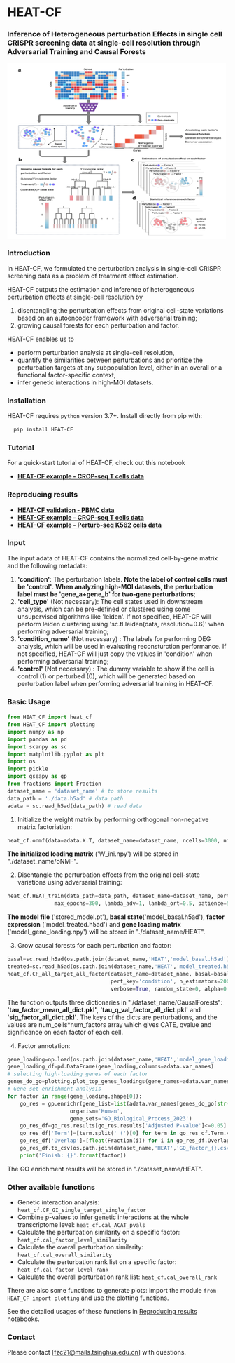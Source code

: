 # HEAT-CF

### Inference of Heterogeneous perturbation Effects in single cell CRISPR screening data at single-cell resolution through Adversarial Training and Causal Forests

<img align="center" src="./overview.png?raw=true" width=500 height=400>

### Introduction
In HEAT-CF, we formulated the perturbation analysis in single-cell CRISPR screening data as a problem of treatment effect estimation.

HEAT-CF outputs the estimation and inference of heterogeneous perturbation effects at single-cell resolution by
1. disentangling the perturbation effects from original cell-state variations based on an autoencoder framework with adversarial training;
2. growing causal forests for each perturbation and factor.

HEAT-CF enables us to
* perform perturbation analysis at single-cell resolution,
* quantify the similarities between perturbations and prioritize the perturbation targets at any subpopulation level, either in an overall or a functional factor-specific context,
* infer genetic interactions in high-MOI datasets.

### Installation
HEAT-CF requires `python` version 3.7+. Install directly from pip with:

```python
  pip install HEAT-CF
```

### Tutorial
For a quick-start tutorial of HEAT-CF, check out this notebook
* [**HEAT-CF example - CROP-seq T cells data**](https://github.com/zichufu/HEAT-CF/blob/main/SM2018_Tcells_example.ipynb)

### Reproducing results
* [**HEAT-CF validation - PBMC data**](https://github.com/zichufu/HEAT-CF/blob/main/SM2018_Tcells_example.ipynb)
* [**HEAT-CF example - CROP-seq T cells data**](https://github.com/zichufu/HEAT-CF/blob/main/SM2018_Tcells_example.ipynb)
* [**HEAT-CF example - Perturb-seq K562 cells data**](https://github.com/zichufu/HEAT-CF/blob/main/SM2018_Tcells_example.ipynb)

### Input 
The input adata of HEAT-CF contains the normalized cell-by-gene matrix and the following metadata:
1. **'condition'**: The perturbation labels. **Note the label of control cells must be 'control'**. **When analyzing high-MOI datasets, the perturbation label must be 'gene_a+gene_b' for two-gene perturbations**;
2. **'cell_type'** (Not necessary): The cell states used in downstream analysis, which can be pre-defined or clustered using some unsupervised algorithms like 'leiden'. If not specified, HEAT-CF will perform leiden clustering using 'sc.tl.leiden(data, resolution=0.6)' when performing adversarial training;
3. **'condition_name'** (Not necessary) : The labels for performing DEG analysis, which will be used in evaluating reconsturction performance. If not specified, HEAT-CF will just copy the values in 'condition' when performing adversarial training;
4. **'control'** (Not necessary) : The dummy variable to show if the cell is control (1) or perturbed (0), which will be generated based on perturbation label when performing adversarial training in HEAT-CF.

### Basic Usage
```python
from HEAT_CF import heat_cf
from HEAT_CF import plotting
import numpy as np
import pandas as pd
import scanpy as sc
import matplotlib.pyplot as plt
import os
import pickle
import gseapy as gp
from fractions import Fraction
dataset_name = 'dataset_name' # to store results
data_path = './data.h5ad' # data path
adata = sc.read_h5ad(data_path) # read data
```
1. Initialize the weight matrix by performing orthogonal non-negative matrix factoriation:<br>
``` python
heat_cf.onmf(data=adata.X.T, dataset_name=dataset_name, ncells=3000, nfactors=list(range(5, 16)), nreps=2, niters=500)
```
**The initialized loading matrix** ('W_ini.npy') will be stored in "./dataset_name/oNMF". 

2. Disentangle the perturbation effects from the original cell-state variations using adversarial training:<br>
``` python
heat_cf.HEAT_train(data_path=data_path, dataset_name=dataset_name, perturbation_key='condition', split_key=None,
               max_epochs=300, lambda_adv=1, lambda_ort=0.5, patience=5, hparams=None, verbose=True)
```
**The model file** ('stored_model.pt'), **basal state**('model_basal.h5ad'), **factor expression** ('model_treated.h5ad') and **gene loading matrix** ('model_gene_loading.npy') will be stored in "./dataset_name/HEAT".

3. Grow causal forests for each perturbation and factor:<br>
```python
basal=sc.read_h5ad(os.path.join(dataset_name,'HEAT','model_basal.h5ad'))
treated=sc.read_h5ad(os.path.join(dataset_name,'HEAT','model_treated.h5ad'))
heat_cf.CF_all_target_all_factor(dataset_name=dataset_name, basal=basal, treated=treated, adata=adata,
                                 pert_key='condition', n_estimators=2000, min_samples_leaf=5, 
                                 verbose=True, random_state=0, alpha=0.05)
```
The function outputs three dictionaries in "./dataset_name/CausalForests": **'tau_factor_mean_all_dict.pkl'**, **'tau_q_val_factor_all_dict.pkl'** and **'sig_factor_all_dict.pkl'**. The keys of the dicts are perturbations, and the values are num_cells\*num_factors array which gives CATE, qvalue and significance on each factor of each cell.

4. Factor annotation:<br>
```python
gene_loading=np.load(os.path.join(dataset_name,'HEAT','model_gene_loading.npy'))
gene_loading_df=pd.DataFrame(gene_loading,columns=adata.var_names)
# selecting high-loading genes of each factor
genes_do_go=plotting.plot_top_genes_loadings(gene_names=adata.var_names,W=gene_loading.T, figsize=(10,6), save_path=None, save=False)
# Gene set enrichment analysis
for factor in range(gene_loading.shape[0]):
    go_res = gp.enrichr(gene_list=list(adata.var_names[genes_do_go[str(factor)]]),
                    organism='Human',
                    gene_sets='GO_Biological_Process_2023')
    go_res_df=go_res.results[go_res.results['Adjusted P-value']<=0.05]
    go_res_df['Term']=[term.split(' (')[0] for term in go_res_df.Term.values]
    go_res_df['Overlap']=[float(Fraction(i)) for i in go_res_df.Overlap.values]
    go_res_df.to_csv(os.path.join(dataset_name,'HEAT','GO_factor_{}.csv'.format(factor)))
    print('Finish: {}'.format(factor))
```
The GO enrichment results will be stored in "./dataset_name/HEAT".

### Other available functions

*  Genetic interaction analysis: `heat_cf.CF_GI_single_target_single_factor`
*  Combine p-values to infer genetic interactions at the whole transcriptome level: `heat_cf.cal_ACAT_pvals`
*  Calculate the perturbation similarity on a specific factor: `heat_cf.cal_factor_level_similarity`
*  Calculate the overall perturbation similarity: `heat_cf.cal_overall_similarity`
*  Calculate the perturbation rank list on a specific factor: `heat_cf.cal_factor_level_rank`
*  Calculate the overall perturbation rank list: `heat_cf.cal_overall_rank`

There are also some functions to generate plots: import the module `from HEAT_CF import plotting`  and use the plotting functions. 

See the detailed usages of these functions in [Reproducing results](https://github.com/zichufu/HEAT-CF/blob/main/SM2018_Tcells_example.ipynb) notebooks. 

### Contact
Please contact [fzc21@mails.tsinghua.edu.cn] with questions.
